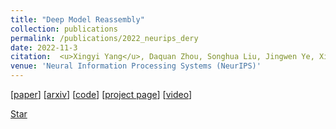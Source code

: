 ```yaml
---
title: "Deep Model Reassembly"
collection: publications
permalink: /publications/2022_neurips_dery
date: 2022-11-3
citation:  <u>Xingyi Yang</u>, Daquan Zhou, Songhua Liu, Jingwen Ye, Xinchao Wang
venue: 'Neural Information Processing Systems (NeurIPS)'
---
```



[[paper](https://openreview.net/forum?id=gtCPWaY5bNh)] [[arxiv](https://arxiv.org/abs/2210.17409)]  [[code](https://github.com/Adamdad/DeRy)] [[project page](https://adamdad.github.io/dery/)] [[video](https://www.youtube.com/watch?v=q3WHjFWJ8w4)] 

<a class="github-button" href="https://github.com/adamdad/dery" data-icon="octicon-star" data-size="large" data-show-count="true" aria-label="Star adamdad/dery on GitHub">Star</a>
